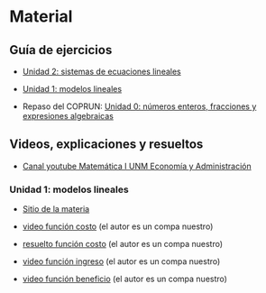 # Material

## Guía de ejercicios

* [Unidad 2: sistemas de ecuaciones lineales](/mate1eya2020c1/assets/pdf/unidad2.pdf)

* [Unidad 1: modelos lineales](/mate1eya2020c1/assets/pdf/unidad1_modelosLineales.pdf)

* Repaso del COPRUN: [Unidad 0: números enteros, fracciones y expresiones algebraicas](/mate1eya2020c1/assets/pdf/unidad0_repasoAlgebraico.pdf)


## Videos, explicaciones y resueltos

* [Canal youtube Matemática I UNM Economía y Administración](https://www.youtube.com/channel/UC0IHvR2rn3WM01t51bqItCw/videos)



### Unidad 1: modelos lineales
* [Sitio de la materia](https://sites.google.com/view/m1eyaunm/unidades/unidad-1)

* [video función costo](https://youtu.be/PzbDS-1X7Cw) (el autor es un compa nuestro)

* [resuelto función costo](assets/cursada/unidad1/Problema_1_Mesas.pdf) (el autor es un compa nuestro)

* [video función ingreso](https://youtu.be/UduznG21ZYc) (el autor es un compa nuestro)

* [video función beneficio](https://youtu.be/I-XnNa37-4E) (el autor es un compa nuestro)

